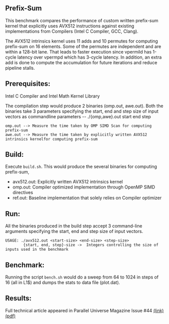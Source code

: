 ## Prefix-Sum

This benchmark compares the performance of custom written prefix-sum kernel that explicitly uses AVX512 instructions against existing implementations from Compilers (Intel C Compiler, GCC, Clang).

The AVX512 intrinsics kernel uses 11 adds and 10 permutes for computing prefix-sum on 16 elements. Some of the permutes are independent and are within a 128-bit lane. That leads to faster execution since vpermild has 1-cycle latency over vpermpd which has 3-cycle latency. In addition, an extra add is done to compute the accumulation for future iterations and reduce pipeline stalls.



## Prerequisites:
Intel C Compiler and Intel Math Kernel Library

The compilation step would produce 2 binaries (omp.out, awe.out). Both the binaries take 3 parameters specifying the start, end and step size of input vectors as commandline parameters -- ./{omp,awe}.out start end step

    omp.out --> Measure the time taken by OMP SIMD Scan for computing prefix-sum
    awe.out --> Measure the time taken by explicitly written AVX512 intrinsics kernelfor computing prefix-sum


## Build: 
Execute `build.sh`. This would produce the several binaries for computing prefix-sum,
- avx512.out: Explicitly written AVX512 intrinsics kernel
- omp.out: Compiler optimized implementation through OpenMP SIMD directives
- ref.out: Baseline implementation that solely relies on Compiler optimizer

## Run: 
All the binaries produced in the build step accept 3 command-line arguments specifying the start, end and step size of input vectors.
```
USAGE: ./avx512.out <start-size> <end-size> <step-size>
        {start, end, step}-size ->  Integers controlling the size of inputs used in the benchmark
```

## Benchmark:
Running the script `bench.sh` would do a sweep from 64 to 1024 in steps of 16 (all in L1$) and dumps the stats to data file (plot.dat).


## Results: 

Full technical article appeared in Parallel Universe Magazine Issue #44 [(link)](https://www.intel.com/content/www/us/en/developer/community/parallel-universe-magazine/overview.html) [(pdf)](./prefix-sum/parallel-universe-issue-44.pdf)
